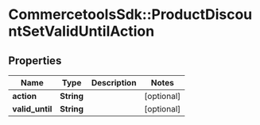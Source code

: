 # CommercetoolsSdk::ProductDiscountSetValidUntilAction

## Properties
Name | Type | Description | Notes
------------ | ------------- | ------------- | -------------
**action** | **String** |  | [optional] 
**valid_until** | **String** |  | [optional] 

